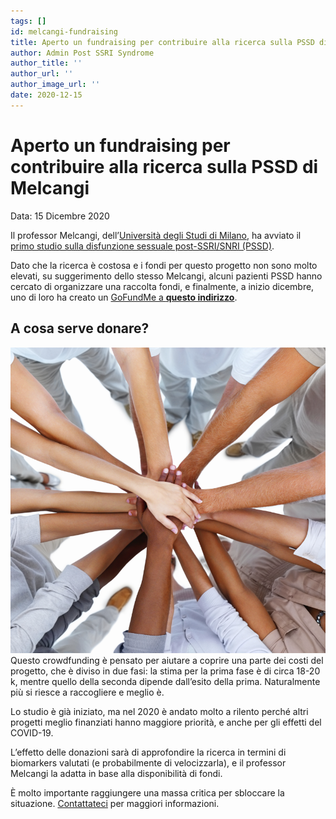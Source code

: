 ```yaml
---
tags: []
id: melcangi-fundraising
title: Aperto un fundraising per contribuire alla ricerca sulla PSSD di Melcangi
author: Admin Post SSRI Syndrome
author_title: ''
author_url: ''
author_image_url: ''
date: 2020-12-15
---
```


# Aperto un fundraising per contribuire alla ricerca sulla PSSD di Melcangi

Data: 15 Dicembre 2020

Il professor Melcangi, dell’[Università degli Studi di Milano](http://eng.disfeb.unimi.it/ecm/home/research/research-labs/laboratory-of-neuroendocrinology), ha avviato il [primo studio sulla disfunzione sessuale post-SSRI/SNRI (PSSD)](https://postssrisyndrome.org/melcangi-pssd-research-project-started/).

Dato che la ricerca è costosa e i fondi per questo progetto non sono molto elevati, su suggerimento dello stesso Melcangi, alcuni pazienti PSSD hanno cercato di organizzare una raccolta fondi, e finalmente, a inizio dicembre, uno di loro ha creato un [GoFundMe a **questo indirizzo**](https://www.gofundme.com/f/27l8qmes5c).

## A cosa serve donare?

![](../img/istock_000008506606large.png)Questo crowdfunding è pensato per aiutare a coprire una parte dei costi del progetto, che è diviso in due fasi: la stima per la prima fase è di circa 18-20 k, mentre quello della seconda dipende dall’esito della prima. Naturalmente più si riesce a raccogliere e meglio è.

Lo studio è già iniziato, ma nel 2020 è andato molto a rilento perché altri progetti meglio finanziati hanno maggiore priorità, e anche per gli effetti del COVID-19.

L’effetto delle donazioni sarà di approfondire la ricerca in termini di biomarkers valutati (e probabilmente di velocizzarla), e il professor Melcangi la adatta in base alla disponibilità di fondi.

È molto importante raggiungere una massa critica per sbloccare la situazione. [Contattateci](https://postssrisyndrome.org/contatti/) per maggiori informazioni.
